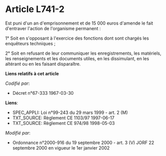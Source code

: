# Article L741-2

Est puni d'un an d'emprisonnement et de 15 000 euros d'amende le fait d'entraver l'action de l'organisme permanent :

1° Soit en s'opposant à l'exercice des fonctions dont sont chargés les enquêteurs techniques ;

2° Soit en refusant de leur communiquer les enregistrements, les matériels, les renseignements et les documents utiles, en
les dissimulant, en les altérant ou en les faisant disparaître.

**Liens relatifs à cet article**

_Codifié par_:

  - Décret n°67-333 1967-03-30

**Liens**:

  - SPEC_APPLI: Loi n°99-243 du 29 mars 1999 - art. 2 (M)
  - TXT_SOURCE: Règlement CE 1103/97 1997-06-17
  - TXT_SOURCE: Règlement CE 974/98 1998-05-03

_Modifié par_:

  - Ordonnance n°2000-916 du 19 septembre 2000 - art. 3 (V) JORF 22 septembre 2000 en vigueur le 1er janvier 2002
